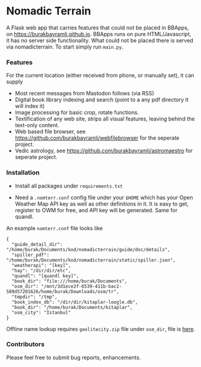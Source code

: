 # Nomadic Terrain

A Flask web app that carries features that could not be placed in
BBApps, on https://burakbayramli.github.io. BBApps runs on pure
HTML/Javascript, it has no server side functionality. What could not
be placed there is served via nomadicterrain. To start simply run
`main.py`.

### Features

For the current location (either received from phone, or manually set),
it can supply

* Most recent messages from Mastodon follows (via RSS)
* Digital book library indexing and search (point to a any pdf directory it will index it)
* Image processing for basic crop, rotate functions.
* Textification of any web site, strips all visual features, leaving behind the
  text-only content.
* Web based file browser, see https://github.com/burakbayramli/webfilebrowser for
  the seperate project.
* Vedic astrology, see https://github.com/burakbayramli/astromaestro for seperate project.

### Installation

- Install all packages under `requirements.txt`

- Need a `.nomterr.conf` config file under your `$HOME` which has your
  Open Weather Map API key as well as other definitions in it.  It is
  easy to get, register to OWM for free, and API key will be
  generated. Same for quandl.

An example `nomterr.conf` file looks like

```
{
  "guide_detail_dir": "/home/burak/Documents/kod/nomadicterrain/guide/doc/details",
  "spiller_pdf": "/home/burak/Documents/kod/nomadicterrain/static/spiller.json",
  "weatherapi": "[key]",
  "hay": "/dir/dir/etc",
  "quandl": "[quandl key]",
  "book_dir": "file:///home/burak/Documents",
  "osm_dir": "/mnt/3d1ece2f-6539-411b-bac2-589d57201626/home/burak/Downloads/osm/tr",
  "tmpdir": "/tmp",
  "book_index_db": "/dir/dir/kitaplar-loogle.db",
  "book_dir": "/home/burak/Documents/kitaplar",
  "osm_city": "İstanbul"
}
```

Offline name lookup requires `geolitecity.zip` file under `osm_dir`, file is [here](https://drive.google.com/uc?export=view&id=1pkhBQcax7tjtWHdV3E2xOqheJmz__PTw).

### Contributors

Please feel free to submit bug reports, enhancements. 



